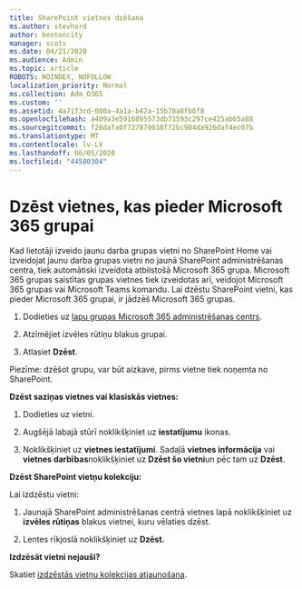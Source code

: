 ```yaml
---
title: SharePoint vietnes dzēšana
ms.author: stevhord
author: bentoncity
manager: scotv
ms.date: 04/21/2020
ms.audience: Admin
ms.topic: article
ROBOTS: NOINDEX, NOFOLLOW
localization_priority: Normal
ms.collection: Adm_O365
ms.custom: ''
ms.assetid: 4a71f3cd-000a-4a1a-b42a-15b70a8fb6f8
ms.openlocfilehash: a409a3e5916895573db73593c297ce425ab65a88
ms.sourcegitcommit: f28dafa0f727870038f72bc904da926daf4ec07b
ms.translationtype: MT
ms.contentlocale: lv-LV
ms.lasthandoff: 06/05/2020
ms.locfileid: "44580304"
---
```

# <a name="delete-sites-that-belong-to-a-microsoft-365-group"></a>Dzēst vietnes, kas pieder Microsoft 365 grupai

Kad lietotāji izveido jaunu darba grupas vietni no SharePoint Home vai izveidojat jaunu darba grupas vietni no jaunā SharePoint administrēšanas centra, tiek automātiski izveidota atbilstošā Microsoft 365 grupa. Microsoft 365 grupas saistītas grupas vietnes tiek izveidotas arī, veidojot Microsoft 365 grupas vai Microsoft Teams komandu. Lai dzēstu SharePoint vietni, kas pieder Microsoft 365 grupai, ir jādzēš Microsoft 365 grupas. 
  
1. Dodieties uz [lapu grupas Microsoft 365 administrēšanas centrs](https://portal.office.com/adminportal/home#/groups).
    
2. Atzīmējiet izvēles rūtiņu blakus grupai.
    
3. Atlasiet **Dzēst**.
    
Piezīme: dzēšot grupu, var būt aizkave, pirms vietne tiek noņemta no SharePoint.
  
**Dzēst saziņas vietnes vai klasiskās vietnes:**

1. Dodieties uz vietni.
  
2. Augšējā labajā stūrī noklikšķiniet uz **iestatījumu** ikonas. 
  
3. Noklikšķiniet uz **vietnes iestatījumi**. Sadaļā **vietnes informācija** vai **vietnes darbības**noklikšķiniet uz **Dzēst šo vietni**un pēc tam uz **Dzēst**.
  
**Dzēst SharePoint vietņu kolekciju:**

Lai izdzēstu vietni:
  
1. Jaunajā SharePoint administrēšanas centrā vietnes lapā noklikšķiniet uz **izvēles rūtiņas** blakus vietnei, kuru vēlaties dzēst. 
    
2. Lentes rīkjoslā noklikšķiniet uz **Dzēst.**
    
**Izdzēsāt vietni nejauši?**

Skatiet [izdzēstās vietņu kolekcijas atjaunošana](https://go.microsoft.com/fwlink/?linkid=867660).
  

